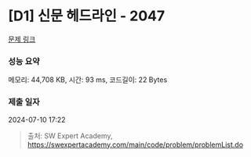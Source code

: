 # [D1] 신문 헤드라인 - 2047 

[문제 링크](https://swexpertacademy.com/main/code/problem/problemDetail.do?contestProbId=AV5QKsLaAy0DFAUq) 

### 성능 요약

메모리: 44,708 KB, 시간: 93 ms, 코드길이: 22 Bytes

### 제출 일자

2024-07-10 17:22



> 출처: SW Expert Academy, https://swexpertacademy.com/main/code/problem/problemList.do